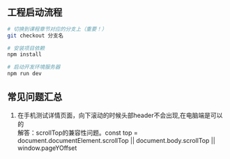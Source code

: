 

## 工程启动流程

``` bash
# 切换到课程章节对应的分支上（重要！）
git checkout 分支名

# 安装项目依赖
npm install

# 启动开发环境服务器
npm run dev
```

## 常见问题汇总

1. 在手机测试详情页面，向下滚动的时候头部header不会出现,在电脑端是可以的  
解答：scrollTop的兼容性问题。const top = document.documentElement.scrollTop || document.body.scrollTop || window.pageYOffset


